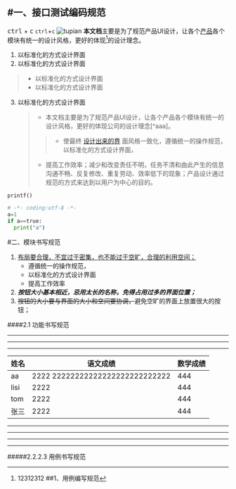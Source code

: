 #一、接口测试编码规范
---
<kbd>ctrl</kbd> + <kbd>c</kbd>
`ctrl`+`c`
![tupian][2]
<b>本文档</b>主要是为了规范产品UI设计，让各个[产品][1]各个模块有统一的设计风格，更好的体现[^公司]的设计理念。
[^公司]:12312312
##1、用例编写规范
1. 以标准化的方式设计界面
2. 以标准化的方式设计界面
>    * 以标准化的方式设计界面
>    * 以标准化的方式设计界面
3. 以标准化的方式设计界面
    >* 本文档主要是为了规范产品UI设计，让各个产品各个模块有统一的设计风格，更好的体现公司的设计理念[^aaa]。
    >>* 使最终 [设计出来的界](http://www.baidu.com) 面风格一致化，遵循统一的操作规范，以标准化的方式设计界面，
    >* 提高工作效率；减少和改变责任不明，任务不清和由此产生的信息沟通不畅、反复修改、重复劳动、效率低下的现象；产品设计通过规范的方式来达到以用户为中心的目的。

`printf()`
```python
# -*- coding:utf-8 -*-
a=1
if a==true:
  print("a")
```
#二、模块书写规范

1. <u>布局要合理，不宜过于密集，也不能过于空旷，合理的利用空间；</u>
    - 遵循统一的操作规范，
    * 以标准化的方式设计界面
    * 提高工作效率
2. ***按钮大小基本相近，忌用太长的名称，免得占用过多的界面位置；***
3. ~~按钮的大小要与界面的大小和空间要协调，~~避免空旷的界面上放置很大的按钮；

####2.1 功能书写规范
***
---
___

| 姓名     | 语文成绩     | 数学成绩     |
|---|---|---|
|aa| 2222 22222222222222222222222222 |444|
|lisi| 2222  |444|
|tom| 2222  |444|
|张三| 2222  |444|
***
*   *  ****
---
-----

#####2.2.2.3 用例书写规范


[1]:http://baidu.com
[2]:https://timgsa.baidu.com/timg?image&quality=80&size=b9999_10000&sec=1564137577240&di=a74c678fb01696a11807ec156ebad105&imgtype=0&src=http%3A%2F%2Fa4.att.hudong.com%2F56%2F26%2F01300534462069135303260276884_s.png  "11111"
